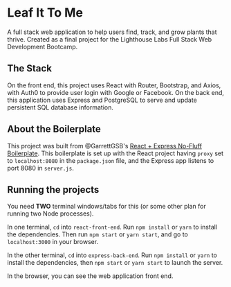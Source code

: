 # Leaf It To Me

A full stack web application to help users find, track, and grow plants that thrive. Created as a final project for the Lighthouse Labs Full Stack Web Development Bootcamp.


## The Stack

On the front end, this project uses React with Router, Bootstrap, and Axios, with Auth0 to provide user login with Google or Facebook. On the back end, this application uses Express and PostgreSQL to serve and update persistent SQL database information.


## About the Boilerplate

This project was built from @GarrettGSB's [React + Express No-Fluff Boilerplate](https://github.com/garrettgsb/react-express-boilerplate). This boilerplate is set up with the React project having `proxy` set to `localhost:8080` in the `package.json` file, and the Express app listens to port 8080 in `server.js`.


## Running the projects

You need **TWO** terminal windows/tabs for this (or some other plan for running two Node processes).

In one terminal, `cd` into `react-front-end`. Run `npm install` or `yarn` to install the dependencies. Then run `npm start` or `yarn start`, and go to `localhost:3000` in your browser.

In the other terminal, `cd` into `express-back-end`. Run `npm install` or `yarn` to install the dependencies, then `npm start` or `yarn start` to launch the server.

In the browser, you can see the web application front end.
